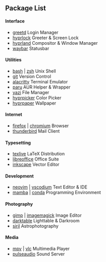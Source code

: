 ## Package List

#### Interface

- [greetd]() Login Manager
- [hyprlock]() Greeter & Screen Lock
- [hyprland]() Compositor & Window Manager
- [waybar]() Statusbar

#### Utilities

- [bash]() | [zsh]() Unix Shell
- [git]() Version Control
- [alacritty]() Terminal Emulator
- [paru]() AUR Helper & Wrapper
- [yazi]() File Manager
- [hyprpicker]() Color Picker
- [hyprpaper]() Wallpaper

#### Internet

- [firefox]() | [chromium]() Browser
- [thunderbird]() Mail Client

#### Typesetting

- [texlive]() LaTeX Distribution
- [libreoffice]() Office Suite
- [inkscape]() Vector Editor

#### Development

- [neovim]() | [vscodium]() Text Editor & IDE
- [mamba]() | [conda]() Programming Environment

#### Photography

- [gimp]() | [imagemagick]() Image Editor
- [darktable]() Lighttable & Darkroom
- [siril]() Astrophotography

#### Media

- [mpv]() | [vlc]() Multimedia Player
- [pulseaudio]() Sound Server

